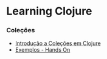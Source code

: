 # Learning Clojure

### Coleções

- [Introdução a Coleções em Clojure](/notes/2-introducao-colecoes.md)
- [Exemplos - Hands On](/notes/3-exemplos-colecoes.md)
